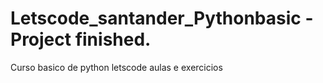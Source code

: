 # Letscode_santander_Pythonbasic - Project finished.
Curso basico de python letscode aulas e exercicios
